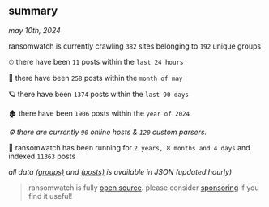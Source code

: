 
## summary
_may 10th, 2024_

ransomwatch is currently crawling `382` sites belonging to `192` unique groups

⏲ there have been `11` posts within the `last 24 hours`

🦈 there have been `258` posts within the `month of may`

🪐 there have been `1374` posts within the `last 90 days`

🏚 there have been `1906` posts within the `year of 2024`

_⚙️ there are currently `90` online hosts & `120` custom parsers._

🦕 ransomwatch has been running for `2 years, 8 months and 4 days` and indexed `11363` posts

_all data  [(groups)](http://ransomwhat.telemetry.ltd/groups) and [(posts)](http://ransomwhat.telemetry.ltd/posts) is available in JSON (updated hourly)_

> ransomwatch is fully [open source](https://github.com/joshhighet/ransomwatch#ransomwatch--). please consider [sponsoring](https://github.com/sponsors/joshhighet) if you find it useful!
